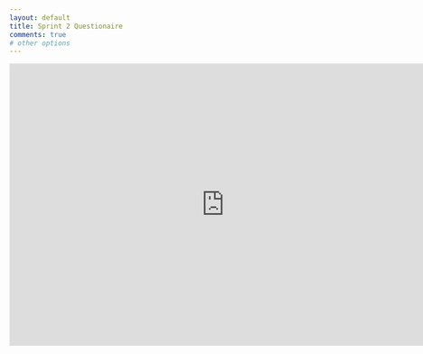 ```yaml
---
layout: default
title: Sprint 2 Questionaire
comments: true
# other options
---
```



<iframe src="https://docs.google.com/forms/d/e/1FAIpQLScK_1kov9bHSzoUojDt_t6dh8b5QW78tqj6m6Fl1eFdykhTVQ/viewform?embedded=true" width="760" height="500" frameborder="0" marginheight="0" marginwidth="0">Loading...</iframe>